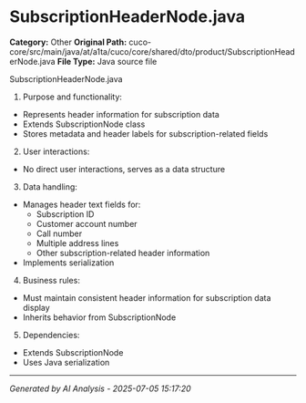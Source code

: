 # SubscriptionHeaderNode.java

**Category:** Other
**Original Path:** cuco-core/src/main/java/at/a1ta/cuco/core/shared/dto/product/SubscriptionHeaderNode.java
**File Type:** Java source file

SubscriptionHeaderNode.java
1. Purpose and functionality:
- Represents header information for subscription data
- Extends SubscriptionNode class
- Stores metadata and header labels for subscription-related fields

2. User interactions:
- No direct user interactions, serves as a data structure

3. Data handling:
- Manages header text fields for:
  - Subscription ID
  - Customer account number
  - Call number
  - Multiple address lines
  - Other subscription-related header information
- Implements serialization

4. Business rules:
- Must maintain consistent header information for subscription data display
- Inherits behavior from SubscriptionNode

5. Dependencies:
- Extends SubscriptionNode
- Uses Java serialization

---
*Generated by AI Analysis - 2025-07-05 15:17:20*

